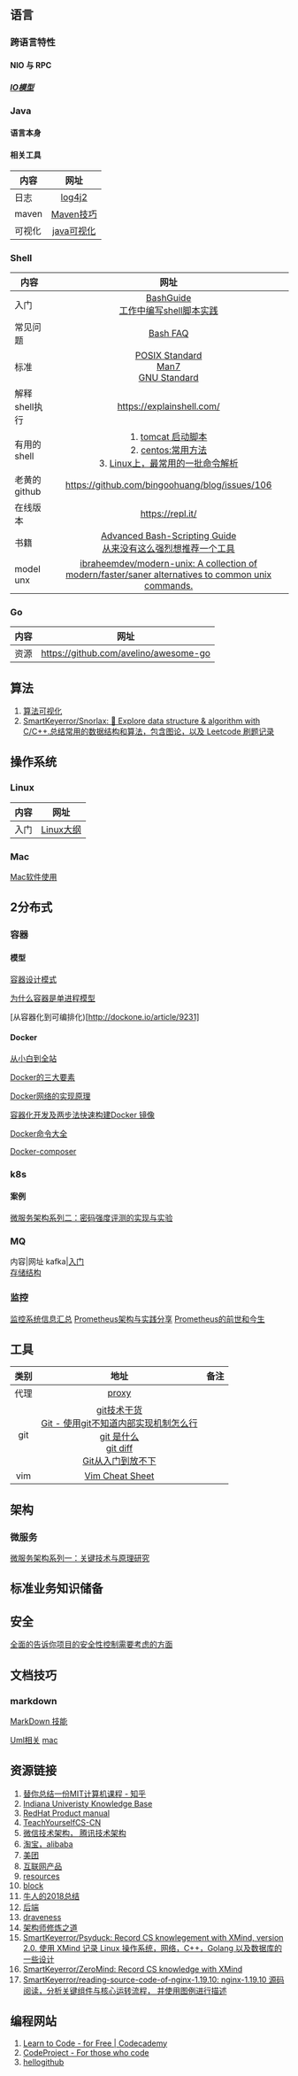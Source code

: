 ## 语言

### 跨语言特性

#### NIO 与 RPC

##### [IO模型](nio/io.md)

### Java

#### 语言本身

#### 相关工具

内容|网址
---|:--:|
日志|[log4j2](https://blog.csdn.net/CSDN___LYY/article/details/84394244)
maven|[Maven技巧](https://github.com/wmenjoy/awesome-knowleges/blob/master/languages/java/maven.md)
可视化|[java可视化](https://cscircles.cemc.uwaterloo.ca/java_visualize/#mode=edit)

### Shell

内容|网址
---|:--:|
入门|[BashGuide](http://mywiki.wooledge.org/BashGuide)<br>[工作中编写shell脚本实践](https://liyangyang.blog.csdn.net/article/details/100584638)</br>
常见问题|[Bash FAQ](http://mywiki.wooledge.org/BashFAQ)
标准|[POSIX Standard](http://pubs.opengroup.org/onlinepubs/9699919799/xrat/contents.html)</br>[Man7](http://man7.org/linux/man-pages/man1/bash.1.html)</br>[GNU Standard](https://www.gnu.org/software/bash/manual/html_node/index.html#SEC_Contents)
解释shell执行|https://explainshell.com/
有用的shell|1. [tomcat 启动脚本](https://github.com/apache/tomcat/blob/master/bin/catalina.sh)</br>2. [centos:常用方法](https://github.com/seanhess/centos/blob/master/library.sh) </br>3. [Linux上，最常用的一批命令解析](https://juejin.im/post/5d134fbfe51d4510727c80d1?utm_source=gold_browser_extension)
老黄的github|https://github.com/bingoohuang/blog/issues/106
在线版本|https://repl.it/
书籍|[Advanced Bash-Scripting Guide](https://www.gnu.org/software/bash/manual/html_node/index.html#SEC_Contents)</br>[从来没有这么强烈想推荐一个工具](https://mp.weixin.qq.com/s/w0_cur6qrwlcmplDoD1a4w)
model unx|[ibraheemdev/modern-unix: A collection of modern/faster/saner alternatives to common unix commands.](https://github.com/ibraheemdev/modern-unix)

### Go

内容|网址
---|--|
资源|https://github.com/avelino/awesome-go

## 算法
1. [算法可视化](https://github.com/algorithm-visualizer/algorithm-visualizer)
2. [SmartKeyerror/Snorlax: 👻 Explore data structure & algorithm with C/C++.总结常用的数据结构和算法，包含图论，以及 Leetcode 刷题记录](https://github.com/SmartKeyerror/Snorlax)

## 操作系统
### Linux

内容|网址
---|:--:|
入门|[Linux大纲](https://blog.csdn.net/CSDN___LYY/article/details/80810403)|

### Mac

[Mac软件使用](https://github.com/bingoohuang/blog/issues/88#issuecomment-550804240)

## 2分布式

### 容器

#### 模型

[容器设计模式](http://dockone.io/article/9290)

[为什么容器是单进程模型](http://dockone.io/article/9274)

[从容器化到可编排化)[http://dockone.io/article/9231]
#### Docker
[从小白到全站](http://dockone.io/article/9273)

[Docker的三大要素](http://dockone.io/article/9249)

[Docker网络的实现原理](http://dockone.io/article/9243)

[容器化开发及两步法快速构建Docker 镜像](http://dockone.io/article/9241)

[Docker命令大全](http://dockone.io/article/9229)

[Docker-composer](http://dockone.io/article/9213)

### k8s

#### 案例

[微服务架构系列二：密码强度评测的实现与实验](http://dockone.io/article/9212)

### MQ

内容|网址
kafka|[入门](https://blog.csdn.net/CSDN___LYY/article/details/85697252)<br>[存储结构](https://blog.csdn.net/CSDN___LYY/article/details/85696954)

### 监控

[监控系统信息汇总](http://dockone.io/article/9316)
[Prometheus架构与实践分享](http://dockone.io/article/9269)
[Prometheus的前世和今生](http://dockone.io/article/9235)

## 工具

|类别|地址|备注|
|:--:|:--:|:--:|
|代理|[proxy](proxy/proxy.md)|
|git|[git技术干货](https://liyangyang.blog.csdn.net/article/details/100939749)<br/>[Git - 使用git不知道内部实现机制怎么行](https://liyangyang.blog.csdn.net/article/details/101035399)<br/>[git 是什么](https://blog.csdn.net/CSDN___LYY/article/details/81300411)<br>[git diff ](https://blog.csdn.net/CSDN___LYY/article/details/102555882)<br>[Git从入门到放不下](http://dockone.io/article/9277)|
|vim|[Vim Cheat Sheet](https://vim.rtorr.com/lang/zh_cn)|

## 架构

### 微服务

[微服务架构系列一：关键技术与原理研究](http://dockone.io/article/9196)

## 标准业务知识储备

## 安全

[全面的告诉你项目的安全性控制需要考虑的方面](https://blog.csdn.net/CSDN___LYY/article/details/84961437)

## 文档技巧

### markdown

[MarkDown 技能](howtowrite/markdown.md)

[Uml相关](https://github.com/wmenjoy/awesome-knowleges/blob/master/howtowrite/planturml.md)
[mac](https://blankj.com/gitbook/mac/)

## 资源链接

1. [替你总结一份MIT计算机课程 - 知乎](https://zhuanlan.zhihu.com/p/112763953)
2. [Indiana Univeristy Knowledge Base](https://kb.iu.edu/d/menu)
3. [RedHat Product manual](https://access.redhat.com/documentation/en-us/)
4. [TeachYourselfCS-CN](https://github.com/keithnull/TeachYourselfCS-CN)
5. [微信技术架构， 腾讯技术架构](https://github.com/davideuler/architecture.wechat-tencent)
6. [淘宝，alibaba](https://github.com/davideuler/architecture.taobao-alibaba)
7. [美团](https://github.com/davideuler/architecture.meituan-dianping)
8. [互联网产品](https://github.com/davideuler/architecture.of.internet-product)
9. [resources](https://github.com/shishan100/Java-Interview-Advanced)
10. [block](https://blog.csdn.net/zhanglh046/article/list/1)
11. [牛人的2018总结](https://www.jianshu.com/p/bc4224171d1d)
12. [后端](https://www.dazhuanlan.com/backend/page/14978/)
13. [draveness](https://github.com/draveness/analyze)
14. [架构师修炼之道](https://tianmingxing.com/)
15. [SmartKeyerror/Psyduck: Record CS knowlegement with XMind, version 2.0. 使用 XMind 记录 Linux 操作系统，网络，C++，Golang 以及数据库的一些设计](https://github.com/SmartKeyerror/Psyduck#fire-Linux-Network-Programing)
16. [SmartKeyerror/ZeroMind: Record CS knowledge with XMind](https://github.com/SmartKeyerror/ZeroMind#%E6%95%B0%E6%8D%AE%E7%BB%93%E6%9E%84)
17. [SmartKeyerror/reading-source-code-of-nginx-1.19.10: nginx-1.19.10 源码阅读，分析关键组件与核心运转流程， 并使用图例进行描述](https://github.com/SmartKeyerror/reading-source-code-of-nginx-1.19.10)


## 编程网站
1. [Learn to Code - for Free | Codecademy](https://www.codecademy.com/)
2. [CodeProject - For those who code](https://www.codeproject.com/)
3. [hellogithub](https://www.hellogithub.com/)
